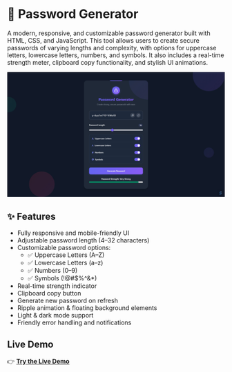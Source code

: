 # 🔐 Password Generator

A modern, responsive, and customizable password generator built with HTML, CSS, and JavaScript.
This tool allows users to create secure passwords of varying lengths and complexity, with options for uppercase letters, lowercase letters, numbers, and symbols. It also includes a real-time strength meter, clipboard copy functionality, and stylish UI animations.

![Password Generator Banner](image.png)

## ✨ Features

- Fully responsive and mobile-friendly UI
- Adjustable password length (4–32 characters)
- Customizable password options:
    - ✅ Uppercase Letters (A–Z)
    - ✅ Lowercase Letters (a–z)
    - ✅ Numbers (0–9)
    - ✅ Symbols (!@#$%^&*)
- Real-time strength indicator
- Clipboard copy button
- Generate new password on refresh
- Ripple animation & floating background elements
- Light & dark mode support
- Friendly error handling and notifications

## Live Demo
👉 [**Try the Live Demo**](https://lorainecastro.github.io/password-generator/)